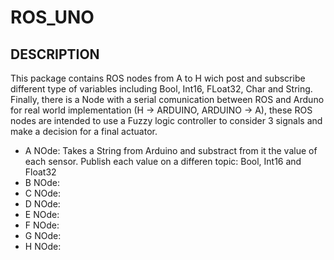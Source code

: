 # ROS_UNO

## DESCRIPTION


This package contains ROS nodes from A to H wich post and subscribe different type of variables including Bool, Int16, FLoat32, Char and String.
Finally, there is a Node with a serial comunication between ROS and Arduno for real world implementation (H -> ARDUINO, ARDUINO -> A), these ROS nodes are intended to use a Fuzzy logic controller to consider 3 signals and make a decision for a final actuator.

- A NOde: Takes a String from Arduino and substract from it the value of each sensor. Publish each value on a differen topic: Bool, Int16 and Float32  
- B NOde: 
- C NOde: 
- D NOde: 
- E NOde: 
- F NOde: 
- G NOde: 
- H NOde: 

